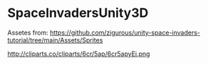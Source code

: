 # SpaceInvadersUnity3D
Assetes from: https://github.com/zigurous/unity-space-invaders-tutorial/tree/main/Assets/Sprites

http://cliparts.co/cliparts/6cr/5ap/6cr5apyEi.png
